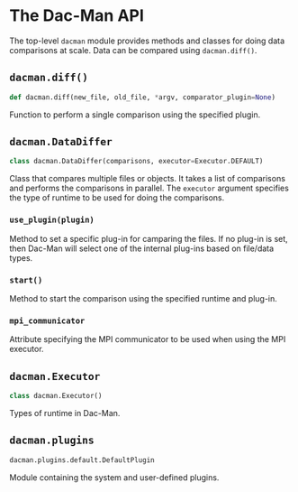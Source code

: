 # The Dac-Man API

The top-level `dacman` module provides methods and classes for doing data comparisons at scale.
Data can be compared using `dacman.diff()`.

## `dacman.diff()`

```py
def dacman.diff(new_file, old_file, *argv, comparator_plugin=None)
```

Function to perform a single comparison using the specified plugin.

## `dacman.DataDiffer`

```py
class dacman.DataDiffer(comparisons, executor=Executor.DEFAULT)
```

Class that compares multiple files or objects.
It takes a list of comparisons and performs the comparisons in parallel.
The `executor` argument specifies the type of runtime to be used for doing the comparisons.

### `use_plugin(plugin)`

Method to set a specific plug-in for camparing the files.
If no plug-in is set, then Dac-Man will select one of the internal plug-ins based on file/data types.

### `start()`

Method to start the comparison using the specified runtime and plug-in.

### `mpi_communicator`

Attribute specifying the MPI communicator to be used when using the MPI executor.

## `dacman.Executor`

```py
class dacman.Executor()
```

Types of runtime in Dac-Man.

## `dacman.plugins`

```py
dacman.plugins.default.DefaultPlugin
```

Module containing the system and user-defined plugins.
